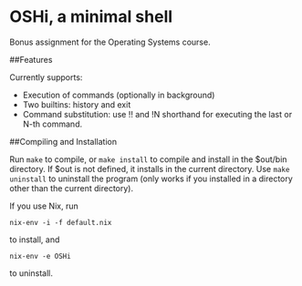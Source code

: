 OSHi, a minimal shell
=====================

Bonus assignment for the Operating Systems course.

##Features

Currently supports:

 * Execution of commands (optionally in background)
 * Two builtins: history and exit
 * Command substitution: use !! and !N shorthand for executing the last or N-th
   command.

##Compiling and Installation

Run `make` to compile, or `make install` to compile and install in the $out/bin
directory. If $out is not defined, it installs in the current directory. Use
`make uninstall` to uninstall the program (only works if you installed in a
directory other than the current directory).

If you use Nix, run

```
nix-env -i -f default.nix
```

to install, and

```
nix-env -e OSHi
```

to uninstall.

